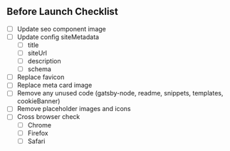 ## Before Launch Checklist

- [ ] Update seo component image
- [ ] Update config siteMetadata
  - [ ] title
  - [ ] siteUrl
  - [ ] description
  - [ ] schema
- [ ] Replace favicon
- [ ] Replace meta card image
- [ ] Remove any unused code (gatsby-node, readme, snippets, templates, cookieBanner)
- [ ] Remove placeholder images and icons
- [ ] Cross browser check
  - [ ] Chrome
  - [ ] Firefox
  - [ ] Safari

